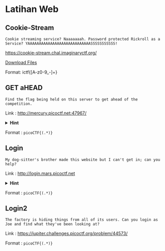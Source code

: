 # Latihan Web

## Cookie-Stream

```
Cookie streaming service? Naaaaaaah. Password protected Rickroll as a Service? YAAAAAAAAAAAAAAAAAAAAAAAAAAAASSSSSSSSSSS!
```

https://cookie-stream.chal.imaginaryctf.org/

<a href="../resource/app.zip">Download Files</a>

Format: ictf{[A-z0-9_-]+}

## GET aHEAD

```
Find the flag being held on this server to get ahead of the competition.
```

Link : http://mercury.picoctf.net:47967/

<details>
<summary><b>Hint</b></summary>
    Ingat kalau HTTP request tidak hanya tentang GET atau POST :3
</details>

Format : `picoCTF{(.*)}`

## Login

```
My dog-sitter's brother made this website but I can't get in; can you help?
```

Link : http://login.mars.picoctf.net

<details>
<summary><b>Hint</b></summary>
    Verifikasi dilakukan di sisi klien (Javascript)
</details>

Format : `picoCTF{(.*)}`

## Login2

```
The factory is hiding things from all of its users. Can you login as Joe and find what they've been looking at?
```

Link : https://jupiter.challenges.picoctf.org/problem/44573/

Format : `picoCTF{(.*)}`
